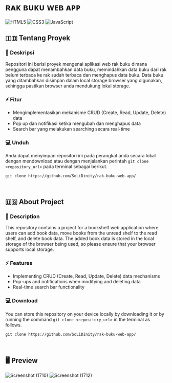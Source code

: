 # ʀᴀᴋ ʙᴜᴋᴜ ᴡᴇʙ ᴀᴘᴘ
![HTML5](https://img.shields.io/badge/html5-%23E34F26.svg?style=for-the-badge&logo=html5&logoColor=white) ![CSS3](https://img.shields.io/badge/css3-%231572B6.svg?style=for-the-badge&logo=css3&logoColor=white) ![JavaScript](https://img.shields.io/badge/javascript-%23323330.svg?style=for-the-badge&logo=javascript&logoColor=%23F7DF1E)
<br>

## 🇮🇩 Tentang Proyek
### 📑 Deskripsi
Repositori ini berisi proyek mengenai aplikasi web rak buku dimana pengguna dapat menambahkan data buku, memindahkan data buku dari rak belum terbaca ke rak sudah terbaca dan menghapus data buku. Data buku yang ditambahkan disimpan dalam local storage browser yang digunakan, sehingga pastikan browser anda mendukung lokal storage.

### ⚡ Fitur
- Mengimplementasikan mekanisme CRUD (Create, Read, Update, Delete) data
- Pop up dan notifikasi ketika mengubah dan menghapus data
- Search bar yang melakukan searching secara real-time

### 💻 Unduh
Anda dapat menyimpan repositori ini pada perangkat anda secara lokal dengan mendownload atau dengan menjalankan perintah ```git clone <repository_url>``` pada terminal sebagai berikut.
```
git clone https://github.com/SoLiDinity/rak-buku-web-app/
```

<br>

## 🇺🇸 About Project
### 📑 Description
This repository contains a project for a bookshelf web application where users can add book data, move books from the unread shelf to the read shelf, and delete book data. The added book data is stored in the local storage of the browser being used, so please ensure that your browser supports local storage.

### ⚡ Features
- Implementing CRUD (Create, Read, Update, Delete) data mechanisms
- Pop-ups and notifications when modifying and deleting data
- Real-time search bar functionality

### 💻 Download
You can store this repository on your device locally by downloading it or by running the command ```git clone <repository_url>``` in the terminal as follows.
```
git clone https://github.com/SoLiDinity/rak-buku-web-app/
```

<br>

## 🖥️ Preview
![Screenshot (1710)](https://github.com/SoLiDinity/rak-buku-web-app/assets/127974449/20e30520-7b45-4b0c-baa7-5cc702645f6b)
![Screenshot (1712)](https://github.com/SoLiDinity/rak-buku-web-app/assets/127974449/33985a2b-2de9-415c-9211-75e9953da543)


